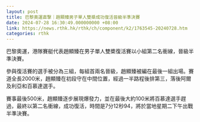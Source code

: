 ```yaml
---
layout: post
title: 巴黎奧運直撃｜趙顯臻男子單人雙槳成功復活晉級半準決賽
date: 2024-07-28 16:30:49.000000000 +08:00
link: https://news.rthk.hk/rthk/ch/component/k2/1763545-20240728.htm
categories: rthk
---
```


巴黎奧運，港隊賽艇代表趙顯臻在男子單人雙槳復活賽以小組第二名衝線，晉級半準決賽。

參與復活賽的選手被分為三組，每組首兩名晉級，趙顯臻被編在最後一組出場。賽道全長2000米，趙顯臻在初段守在中間位置，經過一半路程後排第三，落後阿爾及利亞和百慕達選手。

賽事最後500米，趙顯臻逐步展現爆發力，並在最後大約100米將百慕達選手趕過，最終以第二名衝線，成功復活，時間是7分12秒94，將於當地星期二下午出戰半準決賽。
